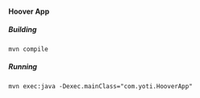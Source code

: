 #### Hoover App

##### Building
```mvn compile```

##### Running
```mvn exec:java -Dexec.mainClass="com.yoti.HooverApp"```

